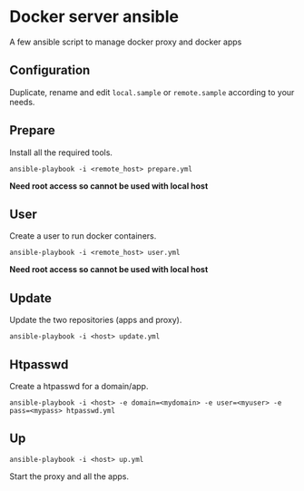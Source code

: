 # Docker server ansible

A few ansible script to manage docker proxy and docker apps

## Configuration

Duplicate, rename and edit `local.sample` or `remote.sample` according to your needs.

## Prepare

Install all the required tools.

    ansible-playbook -i <remote_host> prepare.yml

**Need root access so cannot be used with local host**

## User

Create a user to run docker containers.

    ansible-playbook -i <remote_host> user.yml

**Need root access so cannot be used with local host**

## Update

Update the two repositories (apps and proxy).

    ansible-playbook -i <host> update.yml

## Htpasswd

Create a htpasswd for a domain/app.

    ansible-playbook -i <host> -e domain=<mydomain> -e user=<myuser> -e pass=<mypass> htpasswd.yml

## Up

    ansible-playbook -i <host> up.yml

Start the proxy and all the apps.